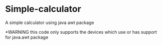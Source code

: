 # Simple-calculator
A simple calculator using java awt package 

*WARNING this code only supports the devices which use or has support for java.awt package
